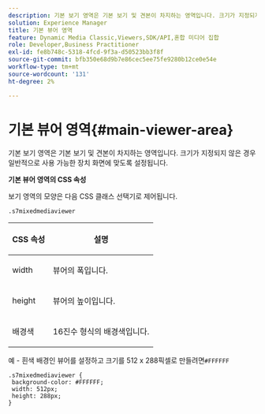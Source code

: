 ```yaml
---
description: 기본 보기 영역은 기본 보기 및 견본이 차지하는 영역입니다. 크기가 지정되지 않은 경우 일반적으로 사용 가능한 장치 화면에 맞도록 설정됩니다.
solution: Experience Manager
title: 기본 뷰어 영역
feature: Dynamic Media Classic,Viewers,SDK/API,혼합 미디어 집합
role: Developer,Business Practitioner
exl-id: fe8b748c-5318-4fcd-9f3a-d50523bb3f8f
source-git-commit: bfb350e68d9b7e86cec5ee75fe9280b12ce0e54e
workflow-type: tm+mt
source-wordcount: '131'
ht-degree: 2%

---
```


# 기본 뷰어 영역{#main-viewer-area}

기본 보기 영역은 기본 보기 및 견본이 차지하는 영역입니다. 크기가 지정되지 않은 경우 일반적으로 사용 가능한 장치 화면에 맞도록 설정됩니다.

<!--<a id="section_061E550C1C1D4DB2BD663A898895B38C"></a>-->

**기본 뷰어 영역의 CSS 속성**

보기 영역의 모양은 다음 CSS 클래스 선택기로 제어됩니다.

```
.s7mixedmediaviewer 
```

<table id="table_94EE3F5BBE4547C0B4943471CEE7EDE4"> 
 <thead> 
  <tr> 
   <th colname="col1" class="entry"> <p> CSS 속성 </p> </th> 
   <th colname="col2" class="entry"> <p>설명 </p> </th> 
  </tr> 
 </thead>
 <tbody> 
  <tr> 
   <td colname="col1"> <p> <span class="codeph"> width </span> </p> </td> 
   <td colname="col2"> <p>뷰어의 폭입니다. </p> </td> 
  </tr> 
  <tr> 
   <td colname="col1"> <p> <span class="codeph"> height </span> </p> </td> 
   <td colname="col2"> <p>뷰어의 높이입니다. </p> </td> 
  </tr> 
  <tr> 
   <td colname="col1"> <p> <span class="codeph"> 배경색  </span> </p> </td> 
   <td colname="col2"> <p> 16진수 형식의 배경색입니다. </p> </td> 
  </tr> 
 </tbody> 
</table>

예 - 흰색 배경인 뷰어를 설정하고 크기를 512 x 288픽셀로 만들려면`#FFFFFF`

```
.s7mixedmediaviewer { 
 background-color: #FFFFFF; 
 width: 512px; 
 height: 288px;  
}
```
